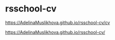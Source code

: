 # rsschool-cv
https://AdelinaMuslikhova.github.io/rsschool-cv/cv

https://AdelinaMuslikhova.github.io/rsschool-cv/
